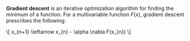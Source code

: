 **Gradient descent** is an iterative optimization algorithm for finding the minimum of a function. For a multivariable function $F(x)$, gradient descent prescribes the following:

\\[
x_{n+1} \leftarrow x_{n} - \alpha \nabla F(x_{n})
\\]